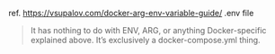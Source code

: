 ref. https://vsupalov.com/docker-arg-env-variable-guide/
.env file
>  It has nothing to do with ENV, ARG, or anything Docker-specific explained above. 
>  It’s exclusively a docker-compose.yml thing.


